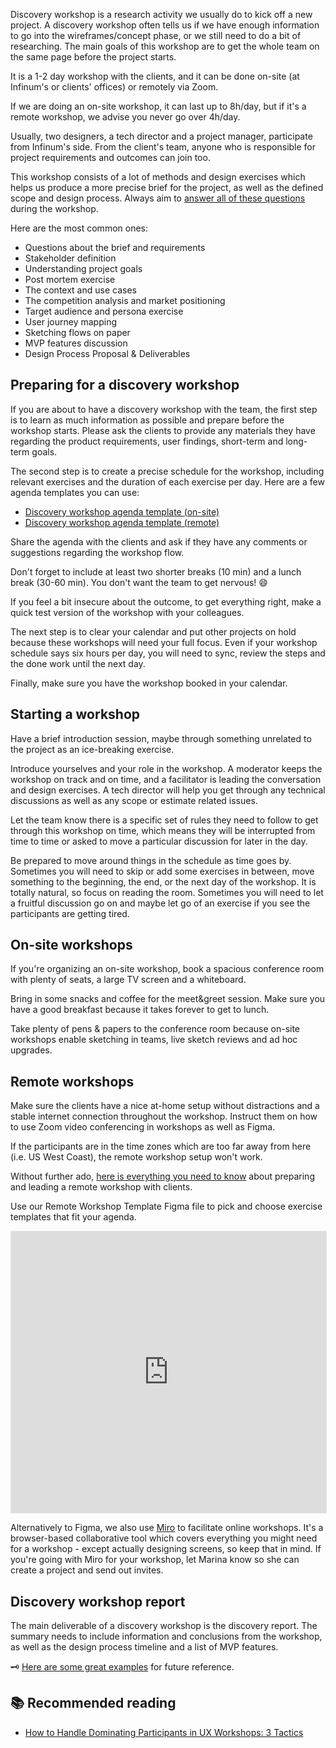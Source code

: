 Discovery workshop is a research activity we usually do to kick off a new project. A discovery workshop often tells us if we have enough information to go into the wireframes/concept phase, or we still need to do a bit of researching. The main goals of this workshop are to get the whole team on the same page before the project starts.

It is a 1-2 day workshop with the clients, and it can be done on-site (at Infinum's or clients' offices) or remotely via Zoom.

If we are doing an on-site workshop, it can last up to 8h/day, but if it's a remote workshop, we advise you never go over 4h/day.

Usually, two designers, a tech director and a project manager, participate from Infinum's side. From the client's team, anyone who is responsible for project requirements and outcomes can join too.

This workshop consists of a lot of methods and design exercises which helps us produce a more precise brief for the project, as well as the defined scope and design process. Always aim to [answer all of these questions](https://www.designerfund.com/files/sample-creative-brief.pdf) during the workshop.

Here are the most common ones:

- Questions about the brief and requirements
- Stakeholder definition
- Understanding project goals
- Post mortem exercise
- The context and use cases
- The competition analysis and market positioning
- Target audience and persona exercise
- User journey mapping
- Sketching flows on paper
- MVP features discussion
- Design Process Proposal & Deliverables


## Preparing for a discovery workshop

If you are about to have a discovery workshop with the team, the first step is to learn as much information as possible and prepare before the workshop starts. Please ask the clients to provide any materials they have regarding the product requirements, user findings, short-term and long-term goals.

The second step is to create a precise schedule for the workshop, including relevant exercises and the duration of each exercise per day. Here are a few agenda templates you can use:

- [Discovery workshop agenda template (on-site)](https://drive.google.com/drive/folders/1s7INWzSv-TymvVnOok9plv3qQoPLCm3G?usp=sharing)
- [Discovery workshop agenda template (remote)](https://drive.google.com/drive/folders/1sNAU8FBZe0tsEKRrvqQqnlIjmZl8siOb?usp=sharing)

Share the agenda with the clients and ask if they have any comments or suggestions regarding the workshop flow.

Don't forget to include at least two shorter breaks (10 min) and a lunch break (30-60 min). You don't want the team to get nervous! 😄

If you feel a bit insecure about the outcome, to get everything right, make a quick test version of the workshop with your colleagues.

The next step is to clear your calendar and put other projects on hold because these workshops will need your full focus. Even if your workshop schedule says six hours per day, you will need to sync, review the steps and the done work until the next day.

Finally, make sure you have the workshop booked in your calendar.


## Starting a workshop

Have a brief introduction session, maybe through something unrelated to the project as an ice-breaking exercise.

Introduce yourselves and your role in the workshop. A moderator keeps the workshop on track and on time, and a facilitator is leading the conversation and design exercises. A tech director will help you get through any technical discussions as well as any scope or estimate related issues.

Let the team know there is a specific set of rules they need to follow to get through this workshop on time, which means they will be interrupted from time to time or asked to move a particular discussion for later in the day.

Be prepared to move around things in the schedule as time goes by. Sometimes you will need to skip or add some exercises in between, move something to the beginning, the end, or the next day of the workshop. It is totally natural, so focus on reading the room. Sometimes you will need to let a fruitful discussion go on and maybe let go of an exercise if you see the participants are getting tired.


## On-site workshops

If you're organizing an on-site workshop, book a spacious conference room with plenty of seats, a large TV screen and a whiteboard.

Bring in some snacks and coffee for the meet&greet session. Make sure you have a good breakfast because it takes forever to get to lunch.

Take plenty of pens & papers to the conference room because on-site workshops enable sketching in teams, live sketch reviews and ad hoc upgrades.

## Remote workshops

Make sure the clients have a nice at-home setup without distractions and a stable internet connection throughout the workshop. Instruct them on how to use Zoom video conferencing in workshops as well as Figma.

If the participants are in the time zones which are too far away from here (i.e. US West Coast), the remote workshop setup won't work.

Without further ado, [here is everything you need to know](https://design.infinum.com/case/how-to-avoid-remote-workshop-burnout) about preparing and leading a remote workshop with clients.

Use our Remote Workshop Template Figma file to pick and choose exercise templates that fit your agenda.
<p align="center"><iframe style="border: 1px solid rgba(0, 0, 0, 0.1);" width="100%" height="450" src="https://www.figma.com/embed?embed_host=share&url=https%3A%2F%2Fwww.figma.com%2Ffile%2FdjT2s2cKOLUPuWvBQTEU58%2FRemote-workshop-template%3Fnode-id%3D365%253A1&chrome=DOCUMENTATION" allowfullscreen></iframe>
  
Alternatively to Figma, we also use [Miro](https://miro.com/) to facilitate online workshops. It's a browser-based collaborative tool which covers everything you might need for a workshop - except actually designing screens, so keep that in mind. If you're going with Miro for your workshop, let Marina know so she can create a project and send out invites.

## Discovery workshop report

The main deliverable of a discovery workshop is the discovery report. The summary needs to include information and conclusions from the workshop, as well as the design process timeline and a list of MVP features.

🗝 [Here are some great examples](https://drive.google.com/drive/u/1/folders/1AiNqGNOJbuZzsP2IM0uG1GppH4_OAafp) for future reference.


## 📚 Recommended reading
- [How to Handle Dominating Participants in UX Workshops: 3 Tactics](https://www.nngroup.com/articles/dominating-workshop-participants/)

